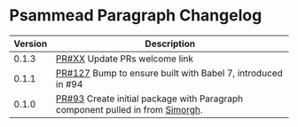 # Psammead Paragraph Changelog

| Version | Description |
|---------|-------------|
| 0.1.3   | [PR#XX](https://github.com/BBC-News/psammead/pull/XX) Update PRs welcome link |
| 0.1.1   | [PR#127](https://github.com/BBC-News/psammead/pull/127) Bump to ensure built with Babel 7, introduced in #94 |
| 0.1.0   | [PR#93](https://github.com/BBC-News/psammead/pull/93) Create initial package with Paragraph component pulled in from [Simorgh](https://github.com/BBC-News/simorgh). |
